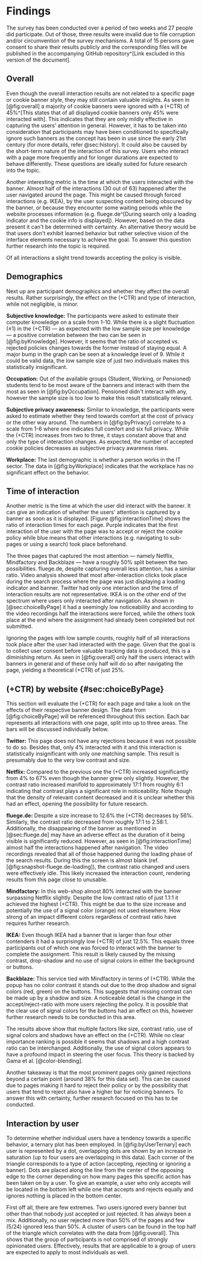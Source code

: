 # Findings

The survey has been conducted over a period of two weeks and 27 people did participate. Out of those, three results were invalid due to file corruption and/or circumvention of the survey mechanisms. A total of 15 persons gave consent to share their results publicly and the corresponding files will be published in the accompanying GitHub repository^[Link excluded in this version of the document].

## Overall

Even though the overall interaction results are not related to a specific page or cookie banner style, they may still contain valuable insights. As seen in [@fig:overall] a majority of cookie banners were ignored with a (+CTR) of 45%^[This states that of all displayed cookie banners only 45% were interacted with]. This indicates that they are only mildly effective in capturing the users' attention in general. However, it has to be taken into consideration that participants may have been conditioned to specifically ignore such banners as the concept has been in use since the early 21st century (for more details, refer @sec:history). It could also be caused by the short-term nature of the interaction of this survey. Users who interact with a page more frequently and for longer durations are expected to behave differently. These questions are ideally suited for future research into the topic.

Another interesting metric is the time at which the users interacted with the banner. Almost half of the interactions (30 out of 63) happened after the user navigated around the page. This might be caused through forced interactions (e.g. IKEA), by the user suspecting content being obscured by the banner, or because they encounter some waiting periods while the website processes information (e.g. fluege.de^[During search only a loading indicator and the cookie info is displayed]). However, based on the data present it can't be determined with certainty. An alternative theory would be that users don't exhibit learned behavior but rather selective vision of the interface elements necessary to achieve the goal. To answer this question further research into the topic is required.

Of all interactions a slight trend towards accepting the policy is visible.

## Demographics

Next up are participant demographics and whether they affect the overall results. Rather surprisingly, the effect on the (+CTR) and type of interaction, while not negligible, is minor.

**Subjective knowledge:** The participants were asked to estimate their computer knowledge on a scale from 1-10. While there is a slight fluctuation (±1) in the (+CTR) — as expected with the low sample size per knowledge — a positive correlation between the two can be seen in [@fig:byKnowledge]. However, it seems that the ratio of accepted vs. rejected policies changes towards the former instead of staying equal. A major bump in the graph can be seen at a knowledge level of 9. While it could be valid data, the low sample size of just two individuals makes this statistically insignificant.

**Occupation:** Out of the available groups (Student, Working, or Pensioned) students tend to be most aware of the banners and interact with them the most as seen in [@fig:byOccupation]. Pensioned didn't interact with any, however the sample size is too low to make this result statistically relevant.

**Subjective privacy awareness:** Similar to knowledge, the participants were asked to estimate whether they tend towards comfort at the cost of privacy or the other way around. The numbers in [@fig:byPrivacy] correlate to a scale from 1-6 where one indicates full comfort and six full privacy. While the (+CTR) increases from two to three, it stays constant above that and only the type of interaction changes. As expected, the number of accepted cookie policies decreases as subjective privacy awareness rises.

**Workplace:** The last demographic is whether a person works in the IT sector. The data in [@fig:byWorkplace] indicates that the workplace has no significant effect on the behavior.

## Time of interaction

Another metric is the time at which the user did interact with the banner. It can give an indication of whether the users' attention is captured by a banner as soon as it is displayed. [Figure @fig:interactionTime] shows the ratio of interaction times for each page. Purple indicates that the first interaction of the user with the page was to accept or reject the cookie policy while blue means that other interactions (e.g. navigating to sub-pages or using a search) took place beforehand.

The three pages that captured the most attention — namely Netflix, Mindfactory and Backblaze — have a roughly 50% split between the two possibilities. fluege.de, despite capturing overall less attention, has a similar ratio. Video analysis showed that most after-interaction clicks took place during the search process where the page was just displaying a loading indicator and banner. Twitter had only one interaction and the time of interaction results are not representative. IKEA is on the other end of the spectrum where users only interacted after navigation. As shown in [@sec:choiceByPage] it had a seemingly low noticeability and according to the video recordings half the interactions were forced, while the others took place at the end where the assignment had already been completed but not submitted.

Ignoring the pages with low sample counts, roughly half of all interactions took place after the user had interacted with the page. Given that the goal is to collect user consent before valuable tracking data is produced, this is a diminishing return. As seen in [@fig:overall] only half the users interact with banners in general and of these only half will do so after navigating the page, yielding a theoretical (+CTR) of just 25%.

## (+CTR) by website {#sec:choiceByPage}

This section will evaluate the (+CTR) for each page and take a look on the effects of their respective banner design. The data from [@fig:choiceByPage] will be referenced throughout this section. Each bar represents all interactions with one page, split into up to three areas. The bars will be discussed individually below.

**Twitter:** This page does not have any rejections because it was not possible to do so. Besides that, only 4% interacted with it and this interaction is statistically insignificant with only one matching sample. This result is presumably due to the very low contrast and size.

**Netflix:** Compared to the previous one the (+CTR) increased significantly from 4% to 67% even though the banner grew only slightly. However, the contrast ratio increased manifold to approximately 17:1 from roughly 6:1 indicating that contrast plays a significant role in noticeability. Note though that the density of relevant content decreased and it is unclear whether this had an effect, opening the possibility for future research.

**fluege.de:** Despite a size increase to 12.6% the (+CTR) decreases by 56%. Similarly, the contrast ratio decreased from roughly 17:1 to 2.58:1. Additionally, the disappearing of the banner as mentioned in [@sec:fluege.de] may have an adverse effect as the duration of it being visible is significantly reduced. However, as seen in [@fig:interactionTime] almost half the interactions happened after navigation. The video recordings revealed that all of those happened during the loading phase of the search results. During this the screen is almost blank (ref. [@fig:snapshot-fluege.de-loading]), the contrast ratio changed and users were effectively idle. This likely increased the interaction count, rendering results from this page close to unusable.

**Mindfactory:** In this web-shop almost 80% interacted with the banner surpassing Netflix slightly. Despite the low contrast ratio of just 1.1:1 it achieved the highest (+CTR). This might be due to the size increase and potentially the use of a signal color (orange) not used elsewhere. How strong of an impact different colors regardless of contrast ratio have requires further research.

**IKEA:** Even though IKEA had a banner that is larger than four other contenders it had a surprisingly low (+CTR) of just 12.5%. This equals three participants out of which one was forced to interact with the banner to complete the assignment. This result is likely caused by the missing contrast, drop-shadow and no use of signal colors in either the background or buttons.

**Backblaze:** This service tied with Mindfactory in terms of (+CTR). While the popup has no color contrast it stands out due to the drop shadow and signal colors (red, green) on the buttons. This suggests that missing contrast can be made up by a shadow and size. A noticeable detail is the change in the accept/reject-ratio with more users rejecting the policy. It is possible that the clear use of signal colors for the buttons had an effect on this, however further research needs to be conducted in this area.

The results above show that multiple factors like size, contrast ratio, use of signal colors and shadows have an effect on the (+CTR). While no clear importance ranking is possible it seems that shadows and a high contrast ratio can be interchanged. Additionally, the use of signal colors appears to have a profound impact in steering the user focus. This theory is backed by Gama et al. [@color-blending].

Another takeaway is that the most prominent pages only gained rejections beyond a certain point (around 38% for this data set). This can be caused due to pages making it hard to reject their policy or by the possibility that users that tend to reject also have a higher bar for noticing banners. To answer this with certainty, further research focused on this has to be conducted.

## Interaction by user

To determine whether individual users have a tendency towards a specific behavior, a ternary plot has been employed. In [@fig:byUserTernary] each user is represented by a dot, overlapping dots are shown by an increase in saturation (up to four users are overlapping in this data). Each corner of the triangle corresponds to a type of action (accepting, rejecting or ignoring a banner). Dots are placed along the line from the center of the opposing edge to the corner depending on how many pages this specific action has been taken on by a user. To give an example, a user who only accepts will be located in the bottom left while one that accepts and rejects equally and ignores nothing is placed in the bottom center.

First off all, there are few extremes. Two users ignored every banner but other than that nobody just accepted or just rejected. It has always been a mix. Additionally, no user rejected more than 50% of the pages and few (5/24) ignored less than 50%. A cluster of users can be found in the top half of the triangle which correlates with the data from [@fig:overall]. This shows that the group of participants is not comprised of strongly opinionated users. Effectively, results that are applicable to a group of users are expected to apply to most individuals as well.

<!--
- Slight tendency towards accepting pages
  - A few opinionated users (4) shift the [@fig:overall] towards accepted
-->
